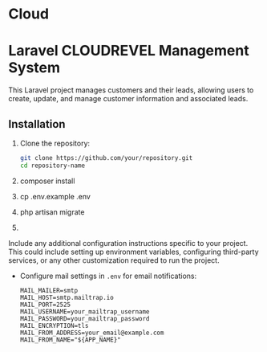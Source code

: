 # Cloud

# Laravel CLOUDREVEL Management System

This Laravel project manages customers and their leads, allowing users to create, update, and manage customer information and associated leads.

## Installation

1. Clone the repository:

   ```bash
   git clone https://github.com/your/repository.git
   cd repository-name
2. composer install

3. cp .env.example .env

4. php artisan migrate


5. 

Include any additional configuration instructions specific to your project. This could include setting up environment variables, configuring third-party services, or any other customization required to run the project.

- Configure mail settings in `.env` for email notifications:

  ```dotenv
  MAIL_MAILER=smtp
  MAIL_HOST=smtp.mailtrap.io
  MAIL_PORT=2525
  MAIL_USERNAME=your_mailtrap_username
  MAIL_PASSWORD=your_mailtrap_password
  MAIL_ENCRYPTION=tls
  MAIL_FROM_ADDRESS=your_email@example.com
  MAIL_FROM_NAME="${APP_NAME}"
